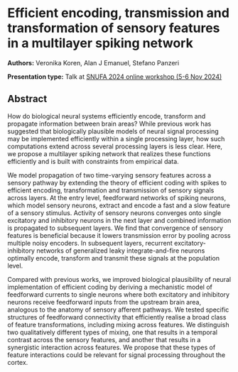 # Efficient encoding, transmission and transformation of sensory features in a multilayer spiking network

**Authors:** Veronika Koren, Alan J Emanuel, Stefano Panzeri
                           


**Presentation type:** Talk at [SNUFA 2024 online workshop (5-6 Nov 2024)](https://snufa.net/2024)

## Abstract

How do biological neural systems efficiently encode, transform and propagate information between brain areas? While previous work has suggested that biologically plausible models of neural signal processing may be implemented efficiently within a single processing layer, how such computations extend across several processing layers is less clear. Here, we propose a multilayer spiking network that realizes these functions efficiently and is built with constraints from empirical data. 

We model propagation of two time-varying sensory features across a sensory pathway by extending the theory of efficient coding with spikes to efficient encoding, transformation and transmission of sensory signals across layers. At the entry level, feedforward networks of spiking neurons, which model sensory neurons, extract and encode a fast and a slow feature of a sensory stimulus. Activity of sensory neurons converges onto single excitatory and inhibitory neurons in the next layer and combined information is propagated to subsequent layers. We find that convergence of sensory features is beneficial because it lowers transmission error by pooling across multiple noisy encoders. In subsequent layers, recurrent excitatory-inhibitory networks of generalized leaky integrate-and-fire neurons optimally encode, transform and transmit these signals at the population level. 

Compared with previous works, we improved biological plausibility of neural implementation of efficient coding by deriving a mechanistic model of feedforward currents to single neurons where both excitatory and inhibitory neurons receive feedforward inputs from the upstream brain area, analogous to the anatomy of sensory afferent pathways. We tested specific structures of feedforward connectivity that efficiently realise a broad class of feature transformations, including mixing across features. We distinguish two qualitatively different types of mixing, one that results in a temporal contrast across the sensory features, and another that results in a synergistic interaction across features. We propose that these types of feature interactions could be relevant for signal processing throughout the cortex.

